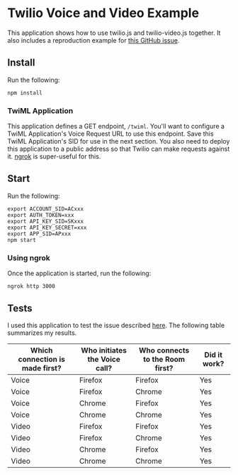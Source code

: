 Twilio Voice and Video Example
==============================

This application shows how to use twilio.js and twilio-video.js together. It
also includes a reproduction example for
[this GitHub issue](https://github.com/twilio/twilio-video.js/issues/98).

Install
-------

Run the following:

```
npm install
```

### TwiML Application

This application defines a GET endpoint, `/twiml`. You'll want to configure a
TwiML Application's Voice Request URL to use this endpoint. Save this TwiML
Application's SID for use in the next section. You also need to deploy this
application to a public address so that Twilio can make requests against it.
[ngrok](https://ngrok.com) is super-useful for this.

Start
-----

Run the following:

```
export ACCOUNT_SID=ACxxx
export AUTH_TOKEN=xxx
export API_KEY_SID=SKxxx
export API_KEY_SECRET=xxx
export APP_SID=APxxx
npm start
```

### Using ngrok

Once the application is started, run the following:

```
ngrok http 3000
```

Tests
-----

I used this application to test the issue described
[here](https://github.com/twilio/twilio-video.js/issues/98). The following
table summarizes my results.

| Which connection is made first? | Who initiates the Voice call? | Who connects to the Room first? | Did it work? |
| ------------------------------- | ----------------------------- | ------------------------------- | ------------ | 
| Voice                           | Firefox                       | Firefox                         | Yes          |
| Voice                           | Firefox                       | Chrome                          | Yes          |
| Voice                           | Chrome                        | Firefox                         | Yes          |
| Voice                           | Chrome                        | Chrome                          | Yes          |
| Video                           | Firefox                       | Firefox                         | Yes          |
| Video                           | Firefox                       | Chrome                          | Yes          |
| Video                           | Chrome                        | Firefox                         | Yes          |
| Video                           | Chrome                        | Chrome                          | Yes          |
